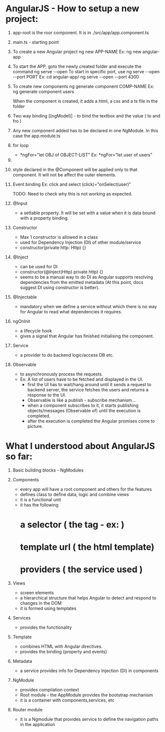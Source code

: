 AngularJS - How to setup a new project:
=====================================

1. app-root is the roor component. It is in ./src/app/app.component.ts
2. main.ts - starting point
3. To create a new Angular project
	ng new APP-NAME
	Ex: ng new angular-app

4. To start the APP, goto the newly created folder and execute the command
	ng serve --open
	To start in specific port, use ng serve --open --port PORT
	Ex: cd angular-app/
		ng serve --open --port 4300
		
5. To create new components
	ng generate component COMP-NAME 
	Ex: ng generate component users
	
	When the component is created, it adds a html, a css and a ts file in the folder

6. 	Two way binding
	[(ngModel)] - to bind the textbox and the value ( to and fro )

7. Any new component added has to be declared in one NgModule. In this case the app.module.ts	

8. for loop
	- *ngFor="let OBJ of OBJECT-LIST"
	Ex: *ngFor="let user of users"
	
	<li *ngFor="let user of users" (click)="onSelect(user)">

9. style declared in the @Component	will be applied only to that component. It will not be affect the outer elements.

10. Event binding
	Ex: click and select 
	(click)="onSelect(user)"
	
	TODO: Need to check why this is not working as expected. 

11. @Input 
	- a settable property. It will be set with a value when it is data bound with a property binding.

12. Constructor 
	- Max 1 constructor is allowed in a class
	- used for Dependency Injection (DI) of other module/service
	- constructor(private http: Http) {}

13. @Inject	
	- can be used for DI 
	- constructor(@Inject(Http) private http) {}
	- seems to be a manual way to do DI as Angular supports resolving dependencies from the emitted metadata (At this point, docs suggest DI using constructor is better).

14. @Injectable
	- mandatory when we define a service without which there is no way for Angular to read what dependencies it requires.		

15. ngOnInit
	- a lifecycle hook
	- gives a signal that Angular has finished initialising the component.

16. Service
	- a provider to do backend logic/access DB etc.

17. Observable
	- to asynchronously process the requests.
	- Ex: A list of users have to be fetched and displayed in the UI.
		- first the UI has to wait/hang around until it sends a request to backend server, the service fetches the users and returns a response to the UI.
		- Observable is like a publish - subscribe mechanism... 
		- when a component subscribes to it, it starts publishing objects/messages (Observable of) until the execution is completed. 
		- after the execution is completed the Angular promises come to picture.

What I understood about AngularJS so far:
=========================================
1. Basic building blocks - NgModules
2. Components
	- every app will have a root component and others for the features
	- defines class to define data, logic and combine views
	- it is a functional unit
	- it has the following
		# a selector ( the tag - ex: <user-list> )
		# template url ( the html template)
		# providers ( the service used ) 

3. Views
	- screen elements
	- a hierarchical structure that helps Angular to detect and respond to changes in the DOM
	- it is formed using templates
	
4. Services
	- provides the functionality
	
5. Template
	- combines HTML with Angular directives.
	- provides the binding (property and events)
			
6. Metadata
	- a service provides info for Dependency Injection (DI) in components
	
7. NgModule
	- provides compilation context
	- Root module - the AppModule provides the bootstrap mechanism
	- it is a container with components,services, etc
	
8. Router module
	- it is a Ngmodule that provides service to define the navigation paths in the application	
	
	
